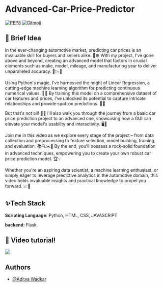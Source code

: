 # Advanced-Car-Price-Predictor

[![PEP8](https://img.shields.io/badge/code%20style-pep8-orange.svg)](https://www.python.org/dev/peps/pep-0008/)
[![Gitmoji](https://img.shields.io/badge/gitmoji-%20🚀%20🐳-FFDD67.svg)](https://gitmoji.carloscuesta.me)


## 🚀 Brief Idea
In the ever-changing automotive market, predicting car prices is an invaluable skill for buyers and sellers alike. 🔄⚙️ With my project, I've gone above and beyond, creating an advanced model that factors in crucial elements such as make, model, mileage, and manufacturing year to deliver unparalleled accuracy. 🌟📉📆

Using Python's magic, I've harnessed the might of Linear Regression, a cutting-edge machine learning algorithm for predicting continuous numerical values. 🧪🔮 By training this model on a comprehensive dataset of car features and prices, I've unlocked its potential to capture intricate relationships and provide spot-on predictions. 🎯💡

But that's not all! 🌟🚀 I'll also walk you through the journey from a basic car price prediction project to an advanced one, showcasing how a GUI can elevate your model's usability and interactivity. 🖥️💪

Join me in this video as we explore every stage of the project – from data collection and preprocessing to feature selection, model building, training, and evaluation. 📚🔍✂️🧰 By the end, you'll possess a rock-solid foundation in advanced techniques, empowering you to create your own robust car price prediction model. 🏆💡

Whether you're an aspiring data scientist, a machine learning enthusiast, or simply eager to leverage predictive analytics in the automotive domain, this video holds invaluable insights and practical knowledge to propel you forward. 📈🚀

## ✨Tech Stack

**Scripting Language:** Python, HTML, CSS, JAVASCRIPT

**backend:** Flask

## 🔴 Video tutorial!

[<img src="https://github.com/AdityaWadkar/Advanced-Car-Price-Predictor/assets/67093170/47b1e44c-2fa7-4137-b514-fea26932b918">](https://youtu.be/fZyrNhODfBw)
## Authors

- [@Aditya Wadkar](https://www.github.com/AdityaWadkar)
